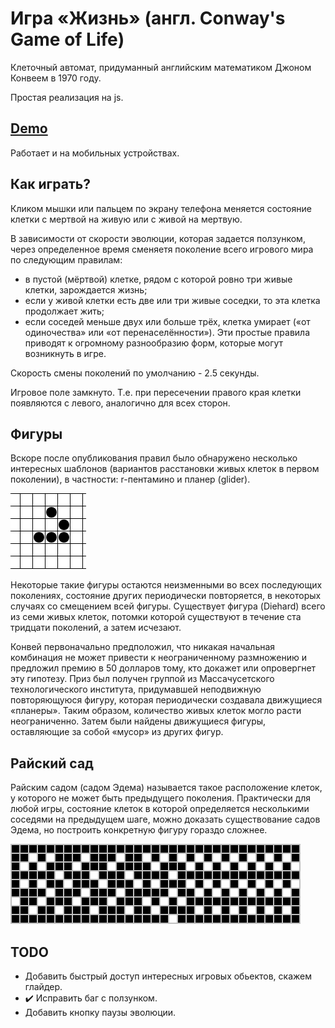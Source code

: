 # Игра «Жизнь» (англ. Conway's Game of Life)
Клеточный автомат, придуманный английским математиком Джоном Конвеем в 1970 году.

Простая реализация на js.

## [Demo](https://guest363.github.io/game-of-life/)
Работает и на мобильных устройствах.

## Как играть?
Кликом мышки или пальцем по экрану телефона меняется состояние клетки с мертвой на живую или с живой на мертвую.

В зависимости от скорости эволюции, которая задается ползунком, через определенное время сменяетя поколение всего игрового мира по следующим правилам:
*   в пустой (мёртвой) клетке, рядом с которой ровно три живые клетки, зарождается жизнь;
*   если у живой клетки есть две или три живые соседки, то эта клетка продолжает жить; 
*   если соседей меньше двух или больше трёх, клетка умирает («от одиночества» или «от перенаселённости»).
Эти простые правила приводят к огромному разнообразию форм, которые могут возникнуть в игре. 

Скорость смены поколений по умолчанию - 2.5 секунды.

Игровое поле замкнуто. Т.е. при пересечении правого края клетки появляются с левого, аналогично для всех сторон.

## Фигуры
Вскоре после опубликования правил было обнаружено несколько интересных шаблонов (вариантов расстановки живых клеток в первом поколении), в частности: r-пентамино и планер (glider).

![Глайдер](https://github.com/guest363/game-of-life/blob/master/docs/Animated_glider_emblem.gif)

Некоторые такие фигуры остаются неизменными во всех последующих поколениях, состояние других периодически повторяется, в некоторых случаях со смещением всей фигуры. Существует фигура (Diehard) всего из семи живых клеток, потомки которой существуют в течение ста тридцати поколений, а затем исчезают.

Конвей первоначально предположил, что никакая начальная комбинация не может привести к неограниченному размножению и предложил премию в 50 долларов тому, кто докажет или опровергнет эту гипотезу. Приз был получен группой из Массачусетского технологического института, придумавшей неподвижную повторяющуюся фигуру, которая периодически создавала движущиеся «планеры». Таким образом, количество живых клеток могло расти неограниченно. Затем были найдены движущиеся фигуры, оставляющие за собой «мусор» из других фигур. 

## Райский сад
Райским садом (садом Эдема) называется такое расположение клеток, у которого не может быть предыдущего поколения. Практически для любой игры, состояние клеток в которой определяется несколькими соседями на предыдущем шаге, можно доказать существование садов Эдема, но построить конкретную фигуру гораздо сложнее. 

![Эдем](https://github.com/guest363/game-of-life/blob/master/docs/Garden_of_Eden_pattern.png)

## TODO
* Добавить быстрый доступ интересных игровых обьектов, скажем глайдер.
* :heavy_check_mark: Исправить баг с ползунком.
* Добавить кнопку паузы эволюции.

